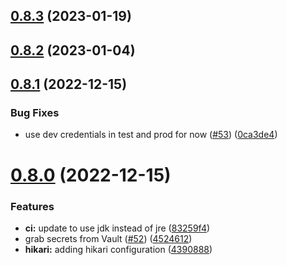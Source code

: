 ## [0.8.3](https://github.com/bcgov/nr-backend-starting-api/compare/v0.8.2...v0.8.3) (2023-01-19)



## [0.8.2](https://github.com/bcgov/nr-backend-starting-api/compare/v0.8.1...v0.8.2) (2023-01-04)



## [0.8.1](https://github.com/bcgov/nr-backend-starting-api/compare/v0.8.0...v0.8.1) (2022-12-15)


### Bug Fixes

* use dev credentials in test and prod for now ([#53](https://github.com/bcgov/nr-backend-starting-api/issues/53)) ([0ca3de4](https://github.com/bcgov/nr-backend-starting-api/commit/0ca3de41dd7f9943a75b23fd79614b2762beb487))



# [0.8.0](https://github.com/bcgov/nr-backend-starting-api/compare/v0.7.0...v0.8.0) (2022-12-15)


### Features

* **ci:** update to use jdk instead of jre ([83259f4](https://github.com/bcgov/nr-backend-starting-api/commit/83259f4239068803b88de37f3b54efacb0c7fd50))
* grab secrets from Vault ([#52](https://github.com/bcgov/nr-backend-starting-api/issues/52)) ([4524612](https://github.com/bcgov/nr-backend-starting-api/commit/4524612abb9efd9613e423820567a19a01c58ee9))
* **hikari:** adding hikari configuration ([4390888](https://github.com/bcgov/nr-backend-starting-api/commit/4390888b3e8b92187741b54f2cc259642624b19c))



